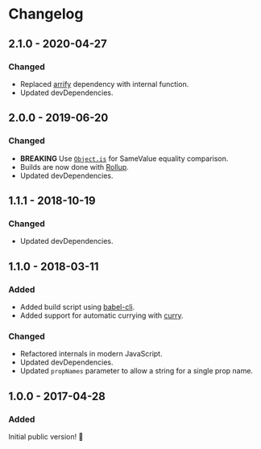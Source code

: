 # Changelog

## 2.1.0 - 2020-04-27

### Changed

- Replaced [arrify](https://www.npmjs.com/package/arrify) dependency with internal function.
- Updated devDependencies.

## 2.0.0 - 2019-06-20

### Changed

- **BREAKING** Use [`Object.is`](https://developer.mozilla.org/en-US/docs/Web/JavaScript/Reference/Global_Objects/Object/is) for SameValue equality comparison.
- Builds are now done with [Rollup](http://rollupjs.org).
- Updated devDependencies.

## 1.1.1 - 2018-10-19

### Changed

- Updated devDependencies.

## 1.1.0 - 2018-03-11

### Added

- Added build script using [babel-cli](https://www.npmjs.com/package/babel-cli).
- Added support for automatic currying with [curry](https://www.npmjs.com/package/curry).

### Changed

- Refactored internals in modern JavaScript.
- Updated devDependencies.
- Updated `propNames` parameter to allow a string for a single prop name.

## 1.0.0 - 2017-04-28

### Added

Initial public version! :tada:
